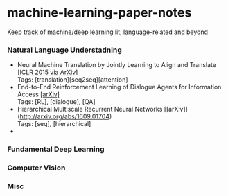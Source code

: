 # machine-learning-paper-notes
Keep track of machine/deep learning lit, language-related and beyond

### Natural Language Understadning 
* Neural Machine Translation by Jointly Learning to Align and Translate [[ICLR 2015 via ArXiv]](https://arxiv.org/abs/1409.0473)<br>
Tags: [translation][seq2seq][attention]
* End-to-End Reinforcement Learning of Dialogue Agents for Information Access [[arXiv]](https://arxiv.org/abs/1609.00777) <br>
Tags: [RL], [dialogue], [QA]
* Hierarchical Multiscale Recurrent Neural Networks [[arXiv]] (http://arxiv.org/abs/1609.01704) <br>
  Tags: [seq], [hierarchical]
* 


### Fundamental Deep Learning 


### Computer Vision 


### Misc 
